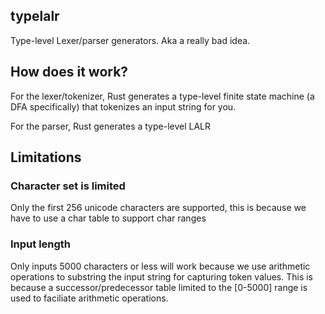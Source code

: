 ## **typelalr**
Type-level Lexer/parser generators. Aka a really bad idea.

## How does it work?
For the lexer/tokenizer, Rust generates a type-level finite state machine (a DFA specifically) that tokenizes an input string for you.

For the parser, Rust generates a type-level LALR 

## Limitations
### Character set is limited
Only the first 256 unicode characters are supported, this is because we have to use a char table to support char ranges

### Input length
Only inputs 5000 characters or less will work because we use arithmetic operations to substring the input string for capturing token values.
This is because a successor/predecessor table limited to the [0-5000] range is used to faciliate arithmetic operations.
